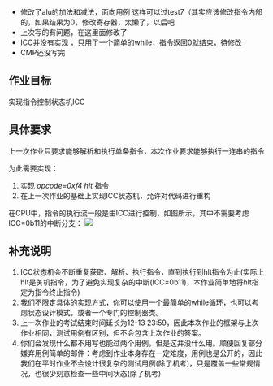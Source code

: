 * 修改了alu的加法和减法，面向用例 这样可以过test7（其实应该修改指令内部的，如果结果为0，修改寄存器，太懒了，以后吧
* 上次写的有问题，在这里面修改了
* ICC并没有实现 ，只用了一个简单的while，指令返回0就结束，待修改
* CMP还没写完


## 作业目标

实现指令控制状态机ICC

## 具体要求

上一次作业只要求能够解析和执行单条指令，本次作业要求能够执行一连串的指令

为此需要实现：
1. 实现 *opcode=0xf4 hlt* 指令
2. 在上一次作业的基础上实现ICC状态机，允许对代码进行重构

在CPU中，指令的执行流一般是由ICC进行控制，如图所示，其中不需要考虑ICC=0b11的中断分支：
![](ICC.png)

## 补充说明

1. ICC状态机会不断重复获取、解析、执行指令，直到执行到hlt指令为止(实际上hlt是关机指令，为了避免实现复杂的中断(ICC=0b11)，本作业简单地将hlt指定为指令终止指令)
2. 我们不限定具体的实现方式，你可以使用一个最简单的while循环，也可以考虑状态设计模式，或者一个专门的控制器类。
3. 上一次作业的考试结束时间延长为12-13 23:59，因此本次作业的框架与上次作业相同，测试用例有区别，但不会包含上次作业的答案。
4. 你们会发现什么都不用写也能过两个用例，但是这并没什么用。顺便回复部分嫌弃用例简单的邮件：考虑到作业本身存在一定难度，用例也是公开的，因此我们在平时作业不会设计很复杂的测试用例(除了机考)，只是覆盖一些常规情况，也很少刻意检查一些中间状态(除了机考)
